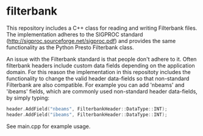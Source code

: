 # filterbank

This repository includes a C++ class for reading and writing Filterbank files. The implementation adheres to the SIGPROC standard (http://sigproc.sourceforge.net/sigproc.pdf) and provides the same functionality as the Python Presto Filterbank class.

An issue with the Filterbank standard is that people don't adhere to it. Often filterbank headers include custom data fields depending on the application domain. For this reason the implementation in this repositoty includes the functionality to change the valid header data-fields so that non-standard Filterbank are also compatible. For example you can add 'nbeams' and  'ibeams' fields, which are commonly used non-standard header data-fields, by simply typing:
```c++
header.AddField("nbeams", FilterbankHeader::DataType::INT);
header.AddField("ibeams", FilterbankHeader::DataType::INT);
```
See main.cpp for example usage.

